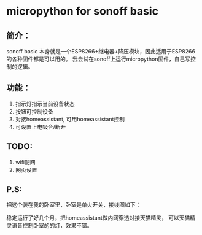 # micropython for sonoff basic

## 简介：

sonoff basic 本身就是一个ESP8266+继电器+降压模块，因此适用于ESP8266的各种固件都是可以用的。
我尝试在sonoff上运行micropython固件，自己写控制的逻辑。

## 功能：

1. 指示灯指示当前设备状态
2. 按钮可控制设备
3. 对接homeassistant, 可用homeassistant控制
4. 可设置上电吸合/断开

## TODO:

1. wifi配网
2. 网页设置

## P.S:

把这个装在我的卧室里，卧室是单火开关，接线图如下：

稳定运行了好几个月，把homeassistant做内网穿透对接天猫精灵，
可以天猫精灵语音控制卧室的的灯，效果不错。
